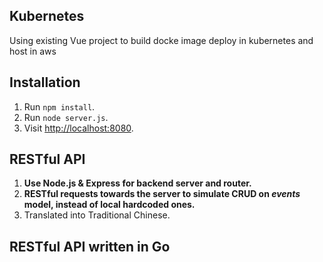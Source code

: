 ## Kubernetes

Using existing Vue project to build docke image deploy in kubernetes and host in aws

## Installation

1. Run `npm install`.
2. Run `node server.js`.
3. Visit [http://localhost:8080](http://localhost:8080).

## RESTful API

1. **Use Node.js & Express for backend server and router.**
2. **RESTful requests towards the server to simulate CRUD on _events_ model, instead of local hardcoded ones.**
3. Translated into Traditional Chinese.

## RESTful API written in Go
